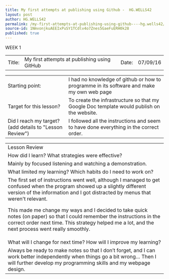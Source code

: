 ```yaml
---
title: My first attempts at publishing using Github -  HG.WELLS42
layout: post
author: HG.WELLS42
permalink: /my-first-attempts-at-publishing-using-github----hg.wells42/
source-id: 1NmvonjkuAEEIxPuSY1TCdlv4o7Znes5GaeFuERH0k28
published: true
---
```

WEEK 1

<table>
  <tr>
    <td>Title:  </td>
    <td>My first attempts at publishing using GitHub  </td>
    <td> Date:  </td>
    <td>07/09/16</td>
  </tr>
</table>


<table>
  <tr>
    <td>Starting point:</td>
    <td>I had no knowledge of github or how to programme in its software and make my own web page</td>
  </tr>
  <tr>
    <td>Target for this lesson?</td>
    <td>To create the infrastructure so that my Google Doc template would publish on the website.</td>
  </tr>
  <tr>
    <td>Did I reach my target? 
(add details to "Lesson Review")</td>
    <td>I followed all the instructions and seem to have done everything in the correct order.</td>
  </tr>
</table>


<table>
  <tr>
    <td>Lesson Review</td>
  </tr>
  <tr>
    <td>How did I learn? What strategies were effective? </td>
  </tr>
  <tr>
    <td>Mainly by focused listening and watching a demonstration. </td>
  </tr>
  <tr>
    <td>What limited my learning? Which habits do I need to work on? </td>
  </tr>
  <tr>
    <td>The first set of instructions went well, although I managed to get confused when the program showed up a slightly different version of the information and I got distracted by menus that weren't relevant.  

This made me change my ways and I decided to take quick notes (on paper) so that I could remember the instructions in the correct order next time.  This strategy helped me a lot, and the next process went really smoothly.</td>
  </tr>
  <tr>
    <td>What will I change for next time? How will I improve my learning?</td>
  </tr>
  <tr>
    <td>Always be ready to make notes so that I don’t forget, and I can work better independently when things go a bit wrong… Then I will further develop my programming skills and my webpage design.</td>
  </tr>
</table>


